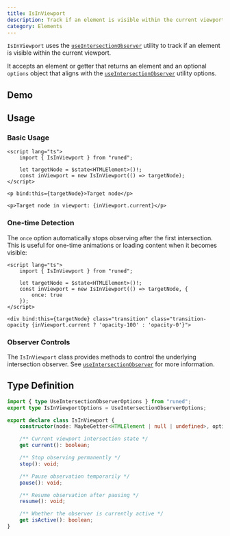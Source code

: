 ```yaml
---
title: IsInViewport
description: Track if an element is visible within the current viewport.
category: Elements
---
```


<script>
import Demo from '$lib/components/demos/is-in-viewport.svelte';
</script>

`IsInViewport` uses the [`useIntersectionObserver`](/docs/utilities/use-intersection-observer)
utility to track if an element is visible within the current viewport.

It accepts an element or getter that returns an element and an optional `options` object that aligns
with the [`useIntersectionObserver`](/docs/utilities/use-intersection-observer) utility options.

## Demo

<Demo />

## Usage

### Basic Usage

```svelte
<script lang="ts">
	import { IsInViewport } from "runed";

	let targetNode = $state<HTMLElement>()!;
	const inViewport = new IsInViewport(() => targetNode);
</script>

<p bind:this={targetNode}>Target node</p>

<p>Target node in viewport: {inViewport.current}</p>
```

### One-time Detection

The `once` option automatically stops observing after the first intersection. This is useful for
one-time animations or loading content when it becomes visible:

```svelte
<script lang="ts">
	import { IsInViewport } from "runed";

	let targetNode = $state<HTMLElement>()!;
	const inViewport = new IsInViewport(() => targetNode, {
		once: true
	});
</script>

<div bind:this={targetNode} class="transition" class="transition-opacity {inViewport.current ? 'opacity-100' : 'opacity-0'}">
```

### Observer Controls

The `IsInViewport` class provides methods to control the underlying intersection observer. See
[`useIntersectionObserver`](/docs/utilities/use-intersection-observer#usage) for more information.

## Type Definition

```ts
import { type UseIntersectionObserverOptions } from "runed";
export type IsInViewportOptions = UseIntersectionObserverOptions;

export declare class IsInViewport {
	constructor(node: MaybeGetter<HTMLElement | null | undefined>, options?: IsInViewportOptions);

	/** Current viewport intersection state */
	get current(): boolean;

	/** Stop observing permanently */
	stop(): void;

	/** Pause observation temporarily */
	pause(): void;

	/** Resume observation after pausing */
	resume(): void;

	/** Whether the observer is currently active */
	get isActive(): boolean;
}
```

<!-- Ensure the page can scroll so the target can be outside of the viewport -->
<div class="h-[500px]"></div>

